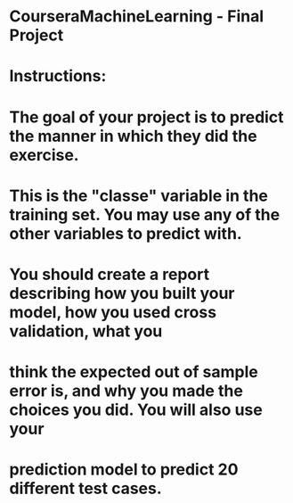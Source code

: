 # CourseraMachineLearning - Final Project

# Instructions:
# The goal of your project is to predict the manner in which they did the exercise.
# This is the "classe" variable in the training set. You may use any of the other variables to predict with.
# You should create a report describing how you built your model, how you used cross validation, what you
# think the expected out of sample error is, and why you made the choices you did. You will also use your
# prediction model to predict 20 different test cases.


